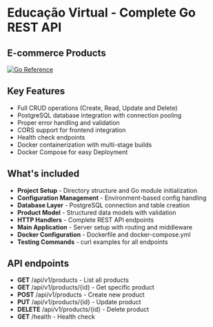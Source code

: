 # Educação Virtual - Complete Go REST API
## E-commerce Products

[![Go Reference](https://pkg.go.dev/badge/golang.org/x/example.svg)](https://pkg.go.dev/golang.org/x/example)

## Key Features

- Full CRUD operations (Create, Read, Update and Delete)
- PostgreSQL database integration with connection pooling
- Proper error handling and validation
- CORS support for frontend integration
- Health check endpoints
- Docker containerization with multi-stage builds
- Docker Compose for easy Deployment

## What's included

- **Project Setup** - Directory structure and Go module initialization
- **Configuration Management** - Environment-based config handling
- **Database Layer** - PostgreSQL connection and table creation
- **Product Model** - Structured data models with validation
- **HTTP Handlers** - Complete REST API endpoints
- **Main Application** - Server setup with routing and middleware
- **Docker Configuration** - Dockerfile and docker-compose.yml
- **Testing Commands** - curl examples for all endpoints

## API endpoints

- **GET** /api/v1/products - List all products
- **GET** /api/v1/products/{id} - Get specific product
- **POST** /api/v1/products - Create new product
- **PUT** /api/v1/products/{id} - Update product
- **DELETE** /api/v1/products/{id} - Delete product
- **GET** /health - Health check